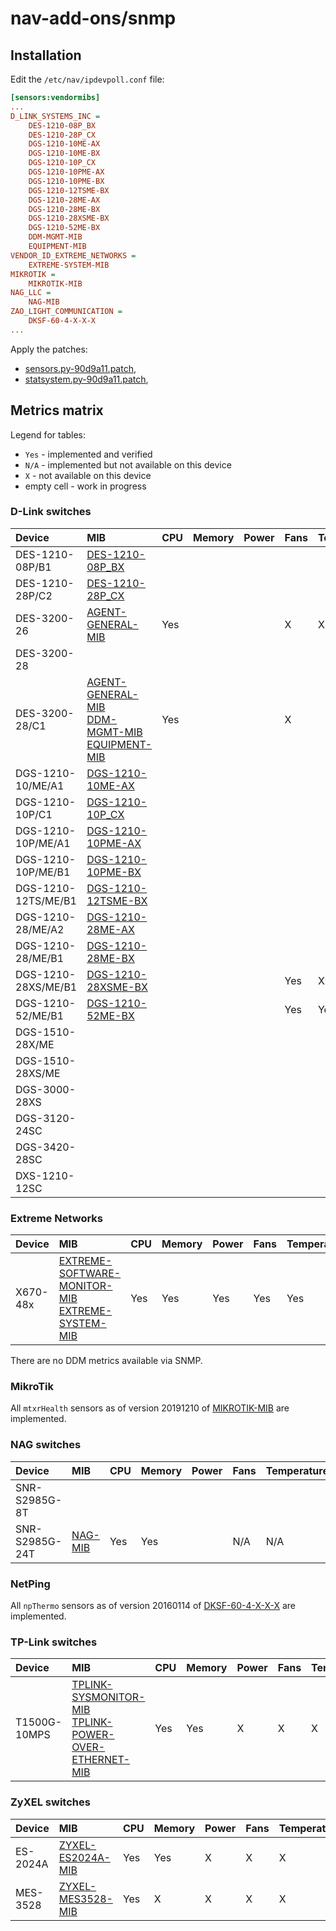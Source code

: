 # nav-add-ons/snmp

## Installation

Edit the `/etc/nav/ipdevpoll.conf` file:

```ini
[sensors:vendormibs]
...
D_LINK_SYSTEMS_INC =
    DES-1210-08P_BX
    DES-1210-28P_CX
    DGS-1210-10ME-AX
    DGS-1210-10ME-BX
    DGS-1210-10P_CX
    DGS-1210-10PME-AX
    DGS-1210-10PME-BX
    DGS-1210-12TSME-BX
    DGS-1210-28ME-AX
    DGS-1210-28ME-BX
    DGS-1210-28XSME-BX
    DGS-1210-52ME-BX
    DDM-MGMT-MIB
    EQUIPMENT-MIB
VENDOR_ID_EXTREME_NETWORKS =
    EXTREME-SYSTEM-MIB
MIKROTIK =
    MIKROTIK-MIB
NAG_LLC =
    NAG-MIB
ZAO_LIGHT_COMMUNICATION =
    DKSF-60-4-X-X-X
...
```

Apply the patches:

- [sensors.py-90d9a11.patch](patches/nav/ipdevpoll/plugins/sensors.py-90d9a11.patch),
- [statsystem.py-90d9a11.patch](patches/nav/ipdevpoll/plugins/statsystem.py-90d9a11.patch),



## Metrics matrix

Legend for tables:

- `Yes` - implemented and verified
- `N/A` - implemented but not available on this device
- `X` - not available on this device
- empty cell - work in progress

### D-Link switches

| Device              | MIB  | CPU  | Memory | Power | Fans | Temperatures | DDM  | PoE
| :------------------ | :--- | :--- | :----- | :---- | :--- | :----------- | :--- | :---
| DES-1210-08P/B1     | [DES-1210-08P_BX](doc/D_Link_DES_1210_08P_BX_v3_12_004_mib.tree.txt) | | | | | | |
| DES-1210-28P/C2     | [DES-1210-28P_CX](doc/D_Link_DES_1210_28P_CX_4_12_004_mib.tree.txt) | | | | | | |
| DES-3200-26         | [AGENT-GENERAL-MIB](doc/D_Link_Genmgmt_mib.tree.txt) | Yes | | | X | X | X | X
| DES-3200-28         |      |      |        |       |      |              |      |
| DES-3200-28/C1      | [AGENT-GENERAL-MIB](doc/D_Link_Genmgmt_mib.tree.txt)<br>[DDM-MGMT-MIB](doc/D_Link_DDM_mib.tree.txt)<br>[EQUIPMENT-MIB](doc/EQUIPMENT-MIB) | Yes | | | X | | Yes | X
| DGS-1210-10/ME/A1   | [DGS-1210-10ME-AX](doc/D_Link_DGS_1210_10ME_AX_6_14_001_mib.tree.txt) | | | | | | |
| DGS-1210-10P/C1     | [DGS-1210-10P_CX](doc/D_Link_DGS_1210_10P_CX_4_10_002_mib.tree.txt) | | | | | | |
| DGS-1210-10P/ME/A1  | [DGS-1210-10PME-AX](doc/D_Link_DGS_1210_10PME_AX_6_13_017_mib.tree.txt) | | | | | | |
| DGS-1210-10P/ME/B1  | [DGS-1210-10PME-BX](doc/D_Link_DGS_1210_10PME_BX_7_02_017_mib.tree.txt) | | | | | | |
| DGS-1210-12TS/ME/B1 | [DGS-1210-12TSME-BX](doc/D_Link_DGS_1210_12TSME_BX_7_03_001_mib.tree.txt) | | | | | | |
| DGS-1210-28/ME/A2   | [DGS-1210-28ME-AX](doc/D_Link_DGS_1210_28ME_AX_6_14_001_mib.tree.txt) | | | | | | |
| DGS-1210-28/ME/B1   | [DGS-1210-28ME-BX](doc/D_Link_DGS_1210_28ME_BX_7_03_001_mib.tree.txt) | | | | | | |
| DGS-1210-28XS/ME/B1 | [DGS-1210-28XSME-BX](doc/D_Link_DGS_1210_28XSME_BX_7_03_001_mib.tree.txt) | | | | Yes | X | |
| DGS-1210-52/ME/B1   | [DGS-1210-52ME-BX](doc/D_Link_DGS_1210_52ME_BX_7_02_017_mib.tree.txt) | | | | Yes | Yes | |
| DGS-1510-28X/ME     |      |      |        |       |      |              |      |
| DGS-1510-28XS/ME    |      |      |        |       |      |              |      |
| DGS-3000-28XS       |      |      |        |       |      |              |      |
| DGS-3120-24SC       |      |      |        |       |      |              |      |
| DGS-3420-28SC       |      |      |        |       |      |              |      |
| DXS-1210-12SC       |      |      |        |       |      |              |      |

### Extreme Networks

| Device              | MIB  | CPU  | Memory | Power | Fans | Temperatures | PoE
| :------------------ | :--- | :--- | :----- | :---- | :--- | :----------- | :---
| X670-48x | [EXTREME-SOFTWARE-MONITOR-MIB](doc/Extreme_Networks_EXTREME_SOFTWARE_MONITOR_MIB_mib.tree.txt)<br>[EXTREME-SYSTEM-MIB](doc/Extreme_Networks_EXTREME_SYSTEM_MIB_mib.tree.txt) | Yes | Yes | Yes | Yes | Yes | X

There are no DDM metrics available via SNMP.

### MikroTik

All `mtxrHealth` sensors as of version 20191210 of [MIKROTIK-MIB](doc/MikroTik_mikrotik_mib.tree.txt) are implemented.

### NAG switches

| Device         | MIB  | CPU | Memory | Power |Fans | Temperatures | DDM  | PoE
| :------------- | :--- |:----| :----- | :---- |:--- | :----------- | :--- | :---
| SNR-S2985G-8T  |      |     |        |       |     |              |      |    
| SNR-S2985G-24T | [NAG-MIB](doc/NAG_SNR_SWITCH_private_2_1_80_mib.tree.txt) | Yes | Yes | | N/A | N/A | Yes | N/A

### NetPing

All `npThermo` sensors as of version 20160114 of [DKSF-60-4-X-X-X](doc/NetPing_DKSF_60_5_2_MB_mib.tree.txt) are implemented.

### TP-Link switches

| Device       | MIB  | CPU | Memory | Power |Fans | Temperatures | DDM  | PoE
| :----------- | :--- | :---| :----- | :---- |:--- | :----------- | :--- | :---
| T1500G-10MPS | [TPLINK-SYSMONITOR-MIB](doc/TP_Link_tplink_sysMonitor_mib.tree.txt)<br>[TPLINK-POWER-OVER-ETHERNET-MIB](doc/TP_Link_tplink_powerOverEthernet_mib.tree.txt) | Yes | Yes | X | X | X | X |

### ZyXEL switches

| Device       | MIB  | CPU | Memory | Power |Fans | Temperatures | DDM  | PoE
| :----------- | :--- | :---| :----- | :---- |:--- | :----------- | :--- | :---
| ES-2024A | [ZYXEL-ES2024A-MIB](doc/ZyXEL_390TX3C0_mib.tree.txt) | Yes | Yes | X | X | X | X | X
| MES-3528 | [ZYXEL-MES3528-MIB](doc/ZyXEL_390BHR5C0_mib.tree.txt) | Yes | X | X | X | X | X | X
